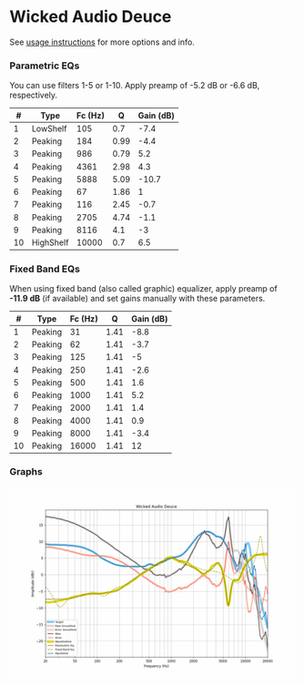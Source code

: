 # Wicked Audio Deuce
See [usage instructions](https://github.com/jaakkopasanen/AutoEq#usage) for more options and info.

### Parametric EQs
You can use filters 1-5 or 1-10. Apply preamp of -5.2 dB or -6.6 dB, respectively.

|   # | Type      |   Fc (Hz) |    Q |   Gain (dB) |
|-----|-----------|-----------|------|-------------|
|   1 | LowShelf  |       105 | 0.7  |        -7.4 |
|   2 | Peaking   |       184 | 0.99 |        -4.4 |
|   3 | Peaking   |       986 | 0.79 |         5.2 |
|   4 | Peaking   |      4361 | 2.98 |         4.3 |
|   5 | Peaking   |      5888 | 5.09 |       -10.7 |
|   6 | Peaking   |        67 | 1.86 |         1   |
|   7 | Peaking   |       116 | 2.45 |        -0.7 |
|   8 | Peaking   |      2705 | 4.74 |        -1.1 |
|   9 | Peaking   |      8116 | 4.1  |        -3   |
|  10 | HighShelf |     10000 | 0.7  |         6.5 |

### Fixed Band EQs
When using fixed band (also called graphic) equalizer, apply preamp of **-11.9 dB** (if available) and set gains manually with these parameters.

|   # | Type    |   Fc (Hz) |    Q |   Gain (dB) |
|-----|---------|-----------|------|-------------|
|   1 | Peaking |        31 | 1.41 |        -8.8 |
|   2 | Peaking |        62 | 1.41 |        -3.7 |
|   3 | Peaking |       125 | 1.41 |        -5   |
|   4 | Peaking |       250 | 1.41 |        -2.6 |
|   5 | Peaking |       500 | 1.41 |         1.6 |
|   6 | Peaking |      1000 | 1.41 |         5.2 |
|   7 | Peaking |      2000 | 1.41 |         1.4 |
|   8 | Peaking |      4000 | 1.41 |         0.9 |
|   9 | Peaking |      8000 | 1.41 |        -3.4 |
|  10 | Peaking |     16000 | 1.41 |        12   |

### Graphs
![](./Wicked%20Audio%20Deuce.png)
